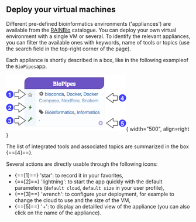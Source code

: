 ## Deploy your virtual machines

Different pre-defined bioinformatics environments ('appliances') are available from the [RAINBio](https://biosphere.france-bioinformatique.fr/catalogue) catalogue. You can deploy your own virtual environment with a single VM or several. To identify the relevant appliances, you can filter the available ones with keywords, name of tools or topics (use the search field in the top-right corner of the page).

Each appliance is shortly described in a box, like in the following exampleof the `BioPipes`app.

![Biosphere portal RAINBio box example](assets/img/rainbio-box.png){ width="500", align=right }


The list of integrated tools and associated topics are summarized in the box {==[4]==}.

Several actions are directly usable through the following icons:<br>
- {==[1]==} 'star': to record it in your favorites,<br>
- {==[2]==} 'lightning': to start the app quickly with the default parameters (`default cloud`, `default size` in your user profile),<br>
- {==[3]==} 'wrench': to configure your deployment, for example to change the cloud to use and the size of the VM,<br>
- {==[5]==} '+': to display an detailled view of the appliance (you can also click on the name of the appliance).
